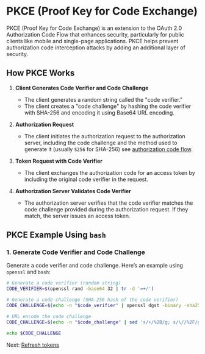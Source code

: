 # PKCE (Proof Key for Code Exchange)

PKCE (Proof Key for Code Exchange) is an extension to the OAuth 2.0 Authorization Code Flow that enhances security, particularly for public clients like mobile and single-page applications. PKCE helps prevent authorization code interception attacks by adding an additional layer of security.

## How PKCE Works

1. **Client Generates Code Verifier and Code Challenge**

   - The client generates a random string called the "code verifier."
   - The client creates a "code challenge" by hashing the code verifier with SHA-256 and encoding it using Base64 URL encoding.

2. **Authorization Request**

   - The client initiates the authorization request to the authorization server, including the code challenge and the method used to generate it (usually `S256` for SHA-256) see [authorization code flow](authorization-code-flow.md).

3. **Token Request with Code Verifier**

   - The client exchanges the authorization code for an access token by including the original code verifier in the request.

4. **Authorization Server Validates Code Verifier**
   - The authorization server verifies that the code verifier matches the code challenge provided during the authorization request. If they match, the server issues an access token.

## PKCE Example Using `bash`

### 1. Generate Code Verifier and Code Challenge

Generate a code verifier and code challenge. Here’s an example using `openssl` and `bash`:

```bash
# Generate a code verifier (random string)
CODE_VERIFIER=$(openssl rand -base64 32 | tr -d '=+/')

# Generate a code challenge (SHA-256 hash of the code verifier)
CODE_CHALLENGE=$(echo -n "$code_verifier" | openssl dgst -binary -sha256 | base64 | tr -d '=+/')

# URL encode the code challenge
CODE_CHALLENGE=$(echo -n "$code_challenge" | sed 's/+/%2B/g; s/\//%2F/g; s/=/%3D/g')

echo $CODE_CHALLENGE
```

Next: [Refresh tokens](refresh-tokens.md)
